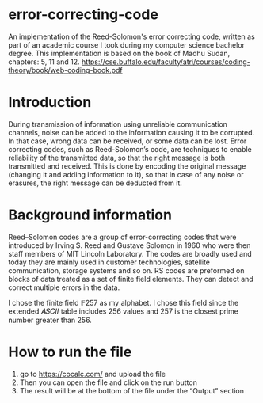 # error-correcting-code
An implementation of the Reed-Solomon's error correcting code, written as part of an academic course I took during my computer science bachelor degree.
This implementation is based on the book of Madhu Sudan, chapters: 5, 11 and 12. https://cse.buffalo.edu/faculty/atri/courses/coding-theory/book/web-coding-book.pdf 

# Introduction
During transmission of information using unreliable communication channels, noise can be added to the information causing it to be corrupted. In that case, wrong data can be received, or some data can be lost.
Error correcting codes, such as Reed-Solomon’s code, are techniques to enable reliability of the transmitted data, so that the right message is both transmitted and received.
This is done by encoding the original message (changing it and adding information to it), so that in case of any noise or erasures, the right message can be deducted from it.

# Background information
Reed–Solomon codes are a group of error-correcting codes that were introduced by Irving S. Reed and Gustave Solomon in 1960 who were then staff members of MIT Lincoln Laboratory.
The codes are broadly used and today they are mainly used in customer technologies, satellite communication, storage systems and so on.
RS codes are preformed on blocks of data treated as a set of finite field elements. They can detect and correct multiple errors in the data.

I chose the finite field 𝔽257 as my alphabet. I chose this field since the extended 𝐴𝑆𝐶𝐼𝐼 table includes 256 values and 257 is the closest prime number greater than 256.

# How to run the file
1. go to https://cocalc.com/ and upload the file
2. Then you can open the file and click on the run button
3. The result will be at the bottom of the file under the “Output” section
